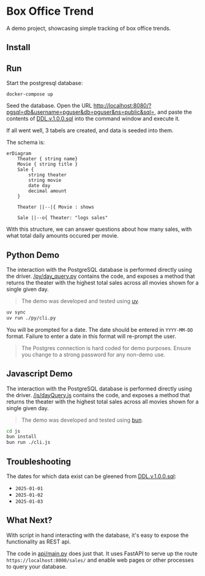 # Box Office Trend

A demo project, showcasing simple tracking of  box office trends.

## Install

## Run

Start the postgresql database:

```shell
docker-compose up
```

Seed the database. Open the URL [http://localhost:8080/?pgsql=db&username=pguser&db=pguser&ns=public&sql=](http://localhost:8080/?pgsql=db&username=pguser&db=pguser&ns=public&sql=), and paste the contents of [DDL.v.1.0.0.sql]( ./DDL.v.1.0.0.sql) into the command window and execute it.

If all went well, 3 tabels are created, and data is seeded into them.

The schema is:

```mermaid
erDiagram
    Theater { string name}
    Movie { string title }
    Sale { 
        string theater
        string movie
        date day
        decimal amount
    }

    Theater ||--|{ Movie : shows
    
    Sale ||--o{ Theater: "logs sales"        
```

With this structure, we can answer questions about how many sales, with what total daily amounts occured per movie.

## Python Demo

The interaction with the PostgreSQL database is performed directly using the driver. [/py/day_query.py](/py/day_query.py) contains the code, and exposes a method that returns the theater with the highest total sales across all movies shown for a single given day.

> The demo was developed and tested using [uv](//docs.astral.sh/uv/).

```bash
uv sync
uv run ./py/cli.py 
```

You will be prompted for a date. The date should be entered in `YYYY-MM-DD` format. Failure to enter a date in this format will re-prompt the user.

> The Postgres connection is hard coded for demo purposes. Ensure you change to a strong password for any non-demo use.

## Javascript Demo

The interaction with the PostgreSQL database is performed directly using the driver. [/js/dayQuery.js](/js/dayQuery.js) contains the code, and exposes a method that returns the theater with the highest total sales across all movies shown for a single given day.

> The demo was developed and tested using [bun](//bun.sh/).

```bash
cd js
bun install
bun run ./cli.js
```

## Troubleshooting

The dates for which data exist can be gleened from [DDL.v.1.0.0.sql](/DDL.v.1.0.0.sql):

- `2025-01-01`
- `2025-01-02`
- `2025-01-03`

## What Next?

With script in hand interacting with the database, it's easy to expose the functionality as REST api.

The code in [api/main.py](api/main.py) does just that. It uses FastAPI to serve up the route `https://localhost:8000/sales/` and enable web pages or other processes to query your database.
